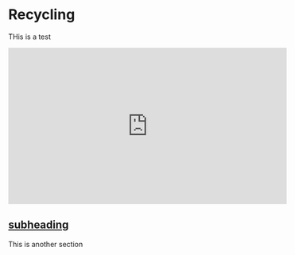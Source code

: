 # Recycling

THis is a test

<iframe width="560" height="315" src="https://www.youtube.com/embed/wh75ubECL8I?si=G7y6MWJngq8IgOaI" title="YouTube video player" frameborder="0" allow="accelerometer; autoplay; clipboard-write; encrypted-media; gyroscope; picture-in-picture; web-share" referrerpolicy="strict-origin-when-cross-origin" allowfullscreen></iframe>

## <a href="Test">subheading</a>

This is another section